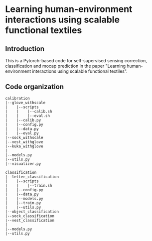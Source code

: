 # Learning human-environment interactions using scalable functional textiles

## Introduction

This is a Pytorch-based code for self-supervised sensing correction, classification and mocap prediction in the paper "Learning human-environment interactions using scalable functional textiles".

## Code organization

```
calibration
|--glove_withscale
|    |--scripts
|    |    |--calib.sh
|    |    |--eval.sh
|    |--calib.py
|    |--config.py
|    |--data.py
|    |--eval.py
|--sock_withscale
|--vest_withglove
|--kuka_withglove
|
|--models.py
|--utils.py
|--visualizer.py

classification
|--letter_classification
|    |--scripts
|    |    |--train.sh
|    |--config.py
|    |--data.py
|    |--models.py
|    |--train.py
|    |--utils.py
|--object_classification
|--sock_classification
|--vest_classification
|
|--models.py
|--utils.py
```
